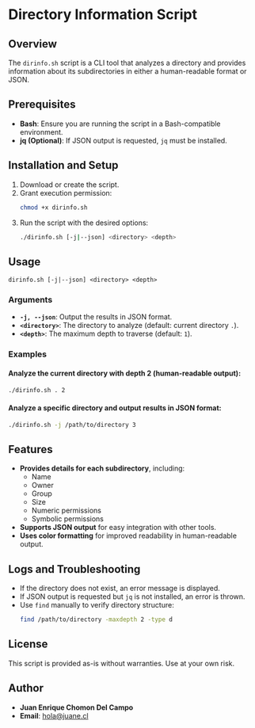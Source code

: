 # Directory Information Script

## Overview
The `dirinfo.sh` script is a CLI tool that analyzes a directory and provides information about its subdirectories in either a human-readable format or JSON.

## Prerequisites
- **Bash**: Ensure you are running the script in a Bash-compatible environment.
- **jq (Optional)**: If JSON output is requested, `jq` must be installed.

## Installation and Setup
1. Download or create the script.
2. Grant execution permission:
   ```bash
   chmod +x dirinfo.sh
   ```
3. Run the script with the desired options:
   ```bash
   ./dirinfo.sh [-j|--json] <directory> <depth>
   ```

## Usage
```
dirinfo.sh [-j|--json] <directory> <depth>
```

### Arguments
- **`-j, --json`**: Output the results in JSON format.
- **`<directory>`**: The directory to analyze (default: current directory `.`).
- **`<depth>`**: The maximum depth to traverse (default: `1`).

### Examples
#### Analyze the current directory with depth 2 (human-readable output):
```bash
./dirinfo.sh . 2
```
#### Analyze a specific directory and output results in JSON format:
```bash
./dirinfo.sh -j /path/to/directory 3
```

## Features
- **Provides details for each subdirectory**, including:
  - Name
  - Owner
  - Group
  - Size
  - Numeric permissions
  - Symbolic permissions
- **Supports JSON output** for easy integration with other tools.
- **Uses color formatting** for improved readability in human-readable output.

## Logs and Troubleshooting
- If the directory does not exist, an error message is displayed.
- If JSON output is requested but `jq` is not installed, an error is thrown.
- Use `find` manually to verify directory structure:
  ```bash
  find /path/to/directory -maxdepth 2 -type d
  ```

## License
This script is provided as-is without warranties. Use at your own risk.

## Author
- **Juan Enrique Chomon Del Campo**
- **Email**: hola@juane.cl
